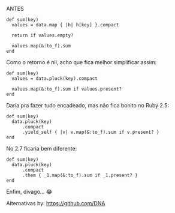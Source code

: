 ANTES
```
def sum(key)
  values = data.map { |h| h[key] }.compact

  return if values.empty?

  values.map(&:to_f).sum
end
```

Como o retorno é nil, acho que fica melhor simplificar assim:

```
def sum(key)
  values = data.pluck(key).compact

  values.map(&:to_f).sum if values.present?
end
```

Daria pra fazer tudo encadeado, mas não fica bonito no Ruby 2.5:
```
def sum(key)
  data.pluck(key)
      .compact
      .yield_self { |v| v.map(&:to_f).sum if v.present? }
end
```

No 2.7 ficaria bem diferente:
```
def sum(key)
  data.pluck(key)
      .compact
      .them { _1.map(&:to_f).sum if _1.present? }
end
```
Enfim, divago… 😂

Alternativas by: https://github.com/DNA
